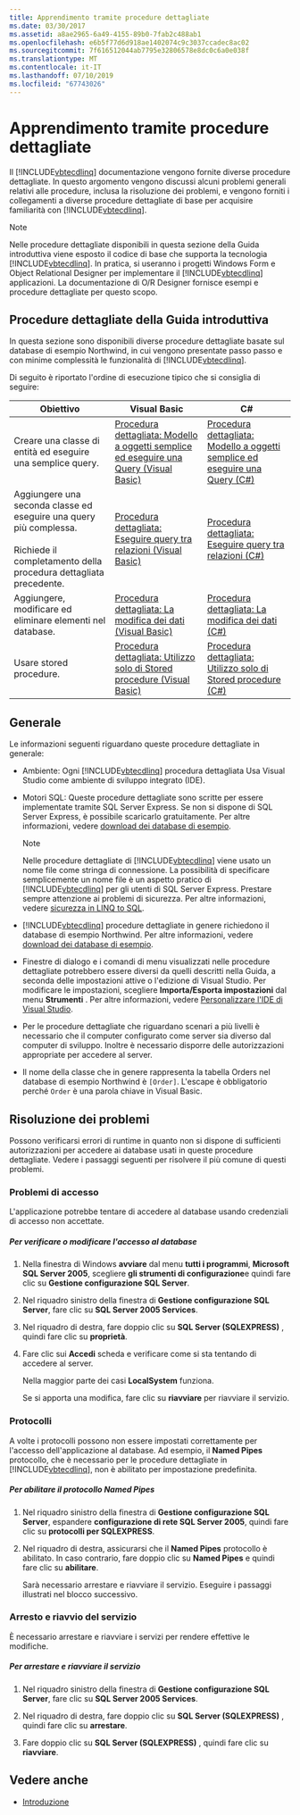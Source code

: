 ```yaml
---
title: Apprendimento tramite procedure dettagliate
ms.date: 03/30/2017
ms.assetid: a8ae2965-6a49-4155-89b0-7fab2c488ab1
ms.openlocfilehash: e6b5f77d6d918ae1402074c9c3037ccadec8ac02
ms.sourcegitcommit: 7f616512044ab7795e32806578e8dc0c6a0e038f
ms.translationtype: MT
ms.contentlocale: it-IT
ms.lasthandoff: 07/10/2019
ms.locfileid: "67743026"
---
```

# <a name="learning-by-walkthroughs"></a>Apprendimento tramite procedure dettagliate
Il [!INCLUDE[vbtecdlinq](../../../../../../includes/vbtecdlinq-md.md)] documentazione vengono fornite diverse procedure dettagliate. In questo argomento vengono discussi alcuni problemi generali relativi alle procedure, inclusa la risoluzione dei problemi, e vengono forniti i collegamenti a diverse procedure dettagliate di base per acquisire familiarità con [!INCLUDE[vbtecdlinq](../../../../../../includes/vbtecdlinq-md.md)].  
  
> [!NOTE]
>  Nelle procedure dettagliate disponibili in questa sezione della Guida introduttiva viene esposto il codice di base che supporta la tecnologia [!INCLUDE[vbtecdlinq](../../../../../../includes/vbtecdlinq-md.md)]. In pratica, si useranno i progetti Windows Form e Object Relational Designer per implementare il [!INCLUDE[vbtecdlinq](../../../../../../includes/vbtecdlinq-md.md)] applicazioni. La documentazione di O/R Designer fornisce esempi e procedure dettagliate per questo scopo.  
  
## <a name="getting-started-walkthroughs"></a>Procedure dettagliate della Guida introduttiva  
 In questa sezione sono disponibili diverse procedure dettagliate basate sul database di esempio Northwind, in cui vengono presentate passo passo e con minime complessità le funzionalità di [!INCLUDE[vbtecdlinq](../../../../../../includes/vbtecdlinq-md.md)].  
  
 Di seguito è riportato l'ordine di esecuzione tipico che si consiglia di seguire:  
  
|Obiettivo|Visual Basic|C#|  
|---------------|------------------|---------|  
|Creare una classe di entità ed eseguire una semplice query.|[Procedura dettagliata: Modello a oggetti semplice ed eseguire una Query (Visual Basic)](../../../../../../docs/framework/data/adonet/sql/linq/walkthrough-simple-object-model-and-query-visual-basic.md)|[Procedura dettagliata: Modello a oggetti semplice ed eseguire una Query (C#)](../../../../../../docs/framework/data/adonet/sql/linq/walkthrough-simple-object-model-and-query-csharp.md)|  
|Aggiungere una seconda classe ed eseguire una query più complessa.<br /><br /> Richiede il completamento della procedura dettagliata precedente.|[Procedura dettagliata: Eseguire query tra relazioni (Visual Basic)](../../../../../../docs/framework/data/adonet/sql/linq/walkthrough-querying-across-relationships-visual-basic.md)|[Procedura dettagliata: Eseguire query tra relazioni (C#)](../../../../../../docs/framework/data/adonet/sql/linq/walkthrough-querying-across-relationships-csharp.md)|  
|Aggiungere, modificare ed eliminare elementi nel database.|[Procedura dettagliata: La modifica dei dati (Visual Basic)](../../../../../../docs/framework/data/adonet/sql/linq/walkthrough-manipulating-data-visual-basic.md)|[Procedura dettagliata: La modifica dei dati (C#)](../../../../../../docs/framework/data/adonet/sql/linq/walkthrough-manipulating-data-csharp.md)|  
|Usare stored procedure.|[Procedura dettagliata: Utilizzo solo di Stored procedure (Visual Basic)](../../../../../../docs/framework/data/adonet/sql/linq/walkthrough-using-only-stored-procedures-visual-basic.md)|[Procedura dettagliata: Utilizzo solo di Stored procedure (C#)](../../../../../../docs/framework/data/adonet/sql/linq/walkthrough-using-only-stored-procedures-csharp.md)|  
  
## <a name="general"></a>Generale  
 Le informazioni seguenti riguardano queste procedure dettagliate in generale:  
  
- Ambiente: Ogni [!INCLUDE[vbtecdlinq](../../../../../../includes/vbtecdlinq-md.md)] procedura dettagliata Usa Visual Studio come ambiente di sviluppo integrato (IDE).  
  
- Motori SQL: Queste procedure dettagliate sono scritte per essere implementate tramite SQL Server Express. Se non si dispone di SQL Server Express, è possibile scaricarlo gratuitamente. Per altre informazioni, vedere [download dei database di esempio](../../../../../../docs/framework/data/adonet/sql/linq/downloading-sample-databases.md).  
  
    > [!NOTE]
    >  Nelle procedure dettagliate di [!INCLUDE[vbtecdlinq](../../../../../../includes/vbtecdlinq-md.md)] viene usato un nome file come stringa di connessione. La possibilità di specificare semplicemente un nome file è un aspetto pratico di [!INCLUDE[vbtecdlinq](../../../../../../includes/vbtecdlinq-md.md)] per gli utenti di SQL Server Express. Prestare sempre attenzione ai problemi di sicurezza. Per altre informazioni, vedere [sicurezza in LINQ to SQL](../../../../../../docs/framework/data/adonet/sql/linq/security-in-linq-to-sql.md).  
  
- [!INCLUDE[vbtecdlinq](../../../../../../includes/vbtecdlinq-md.md)] procedure dettagliate in genere richiedono il database di esempio Northwind. Per altre informazioni, vedere [download dei database di esempio](../../../../../../docs/framework/data/adonet/sql/linq/downloading-sample-databases.md).  
  
- Finestre di dialogo e i comandi di menu visualizzati nelle procedure dettagliate potrebbero essere diversi da quelli descritti nella Guida, a seconda delle impostazioni attive o l'edizione di Visual Studio. Per modificare le impostazioni, scegliere **Importa/Esporta impostazioni** dal menu **Strumenti** . Per altre informazioni, vedere [Personalizzare l'IDE di Visual Studio](/visualstudio/ide/personalizing-the-visual-studio-ide).  
  
- Per le procedure dettagliate che riguardano scenari a più livelli è necessario che il computer configurato come server sia diverso dal computer di sviluppo. Inoltre è necessario disporre delle autorizzazioni appropriate per accedere al server.  
  
- Il nome della classe che in genere rappresenta la tabella Orders nel database di esempio Northwind è `[Order]`. L'escape è obbligatorio perché `Order` è una parola chiave in Visual Basic.  
  
## <a name="troubleshooting"></a>Risoluzione dei problemi  
 Possono verificarsi errori di runtime in quanto non si dispone di sufficienti autorizzazioni per accedere ai database usati in queste procedure dettagliate. Vedere i passaggi seguenti per risolvere il più comune di questi problemi.  
  
### <a name="log-on-issues"></a>Problemi di accesso  
 L'applicazione potrebbe tentare di accedere al database usando credenziali di accesso non accettate.  
  
##### <a name="to-verify-or-change-the-database-log-on"></a>Per verificare o modificare l'accesso al database  
  
1. Nella finestra di Windows **avviare** dal menu **tutti i programmi**, **Microsoft SQL Server 2005**, scegliere **gli strumenti di configurazione**e quindi fare clic su **Gestione configurazione SQL Server**.  
  
2. Nel riquadro sinistro della finestra di **Gestione configurazione SQL Server**, fare clic su **SQL Server 2005 Services**.  
  
3. Nel riquadro di destra, fare doppio clic su **SQL Server (SQLEXPRESS)** , quindi fare clic su **proprietà**.  
  
4. Fare clic sui **Accedi** scheda e verificare come si sta tentando di accedere al server.  
  
     Nella maggior parte dei casi **LocalSystem** funziona.  
  
     Se si apporta una modifica, fare clic su **riavviare** per riavviare il servizio.  
  
### <a name="protocols"></a>Protocolli  
 A volte i protocolli possono non essere impostati correttamente per l'accesso dell'applicazione al database. Ad esempio, il **Named Pipes** protocollo, che è necessario per le procedure dettagliate in [!INCLUDE[vbtecdlinq](../../../../../../includes/vbtecdlinq-md.md)], non è abilitato per impostazione predefinita.  
  
##### <a name="to-enable-the-named-pipes-protocol"></a>Per abilitare il protocollo Named Pipes  
  
1. Nel riquadro sinistro della finestra di **Gestione configurazione SQL Server**, espandere **configurazione di rete SQL Server 2005**, quindi fare clic su **protocolli per SQLEXPRESS**.  
  
2. Nel riquadro di destra, assicurarsi che il **Named Pipes** protocollo è abilitato. In caso contrario, fare doppio clic su **Named Pipes** e quindi fare clic su **abilitare**.  
  
     Sarà necessario arrestare e riavviare il servizio. Eseguire i passaggi illustrati nel blocco successivo.  
  
### <a name="stopping-and-restarting-the-service"></a>Arresto e riavvio del servizio  
 È necessario arrestare e riavviare i servizi per rendere effettive le modifiche.  
  
##### <a name="to-stop-and-restart-the-service"></a>Per arrestare e riavviare il servizio  
  
1. Nel riquadro sinistro della finestra di **Gestione configurazione SQL Server**, fare clic su **SQL Server 2005 Services**.  
  
2. Nel riquadro di destra, fare doppio clic su **SQL Server (SQLEXPRESS)** , quindi fare clic su **arrestare**.  
  
3. Fare doppio clic su **SQL Server (SQLEXPRESS)** , quindi fare clic su **riavviare**.  
  
## <a name="see-also"></a>Vedere anche

- [Introduzione](../../../../../../docs/framework/data/adonet/sql/linq/getting-started.md)
